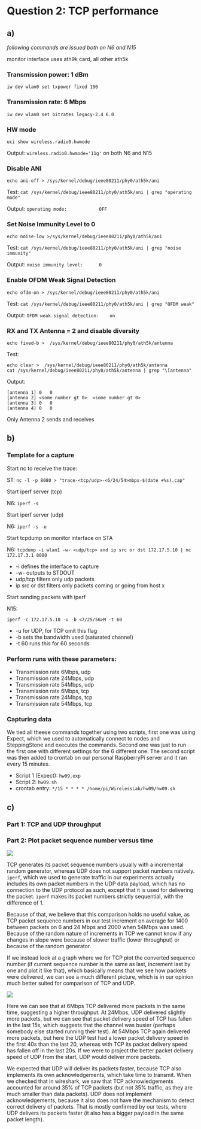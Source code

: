 # Question 2: TCP performance

## a)

*following commands are issued both on N6 and N15*

monitor interface uses ath9k card, all other ath5k

### Transmission power: 1 dBm

`iw dev wlan0 set txpower fixed 100`

### Transmission rate: 6 Mbps

`iw dev wlan0 set bitrates legacy-2.4 6.0`

### HW mode

`uci show wireless.radio0.hwmode`

Output: `wireless.radio0.hwmode='11g'` on both N6 and N15

### Disable ANI

`echo ani-off > /sys/kernel/debug/ieee80211/phy0/ath5k/ani`

Test:
`cat /sys/kernel/debug/ieee80211/phy0/ath5k/ani | grep "operating mode"`

Output: `operating mode:			OFF`


### Set Noise Immunity Level to 0

`echo noise-low >/sys/kernel/debug/ieee80211/phy0/ath5k/ani`

Test:
`cat /sys/kernel/debug/ieee80211/phy0/ath5k/ani | grep "noise immunity"`

Output: `noise immunity level:		0`

### Enable OFDM Weak Signal Detection

`echo ofdm-on > /sys/kernel/debug/ieee80211/phy0/ath5k/ani`

Test:
`cat /sys/kernel/debug/ieee80211/phy0/ath5k/ani | grep "OFDM weak"`

Output:
`OFDM weak signal detection:	on`

### RX and TX Antenna = 2 and disable diversity

`echo fixed-b >  /sys/kernel/debug/ieee80211/phy0/ath5k/antenna`

Test:

```
echo clear >  /sys/kernel/debug/ieee80211/phy0/ath5k/antenna
cat /sys/kernel/debug/ieee80211/phy0/ath5k/antenna | grep "\[antenna"
```

Output:

```
[antenna 1]	0	0
[antenna 2]	<some number gt 0>	<some number gt 0>
[antenna 3]	0	0
[antenna 4]	0	0
```

Only Antenna 2 sends and receives

## b)

### Template for a capture

Start nc to receive the trace:

ST: `nc ‐l ‐p 8080 > "trace-<tcp/udp>‐<6/24/54>mbps‐$(date +%s).cap"`

Start iperf server (tcp)

N6: `iperf -s`

Start iperf server (udp)

N6: `iperf -s -u`

Start tcpdump on monitor interface on STA

N6: `tcpdump -i wlan1 -w- <udp/tcp> and ip src or dst 172.17.5.10 | nc 172.17.3.1 8080`

* -i defines the interface to capture
* -w- outputs to STDOUT
* udp/tcp filters only udp packets
* ip src or dst filters only packets coming or going from host x


Start sending packets with iperf

N15: 

`iperf ‐c 172.17.5.10 ‐u ‐b <7/25/56>M ‐t 60`
* -u for UDP, for TCP omit this flag
* -b sets the bandwidth used (saturated channel)
* -t 60 runs this for 60 seconds

### Perform runs with these parameters:

*  Transmission rate 6Mbps, udp
*  Transmission rate 24Mbps, udp
*  Transmission rate 54Mbps, udp
*  Transmission rate 6Mbps, tcp
*  Transmission rate 24Mbps, tcp
*  Transmission rate 54Mbps, tcp

### Capturing data

We tied all theese commands together using two scripts, first one was using Expect, which we used to automatically connect to nodes and SteppingStone and executes the commands. Second one was just to run the first one with different settings for the 6 different one. The second script was then added to crontab on our personal RaspberryPi server and it ran every 15 minutes. 

* Script 1 (Expect): `hw09.exp`
* Script 2: `hw09.sh`
* crontab entry: `*/15 * * * * /home/pi/WirelessLab/hw09/hw09.sh`

## c)

### Part 1: TCP and UDP throughput


### Part 2: Plot packet sequence number versus time

![](q2/tcp_udp_seqnums.png) 

TCP generates its packet sequence numbers usually with a incremental random generator, whereas UDP does not support packet numbers natively. `iperf`, which we used to generate traffic in our experiments actually includes its own packet numbers in the UDP data payload, which has no connection to the UDP protocol as such, except that it is used for delivering the packet. `iperf` makes its packet numbers strictly sequential, with the difference of 1.

Because of that, we believe that this comparison holds no useful value, as TCP packet sequence numbers in our test increment on average for 1400 between packets on 6 and 24 Mbps and 2000 when 54Mbps was used. Because of the random nature of increments in TCP we cannot know if any changes in slope were because of slower traffic (lower throughput) or because of the random generator.

If we instead look at a graph where we for TCP plot the converted sequence number (if current sequence number is the same as last, increment last by one and plot it like that), which basically means that we see how packets were delivered, we can see a much different picture, which is in our opinion much better suited for comparison of TCP and UDP.

![](q2/tcp_udp_packetnums.png) 

Here we can see that at 6Mbps TCP delivered more packets in the same time, suggesting a higher throughput. At 24Mbps, UDP delivered slightly more packets, but we can see that packet delivery speed of TCP has fallen in the last 15s, which suggests that the channel was busier (perhaps somebody else started running their test). At 54Mbps TCP again delivered more packets, but here the UDP test had a lower packet delivery speed in the first 40s than the last 20, whereas with TCP its packet delivery speed has fallen off in the last 20s. If we were to project the better packet delivery speed of UDP from the start, UDP would deliver more packets.

We expected that UDP will deliver its packets faster, because TCP also implements its own acknowledgements, which take time to transmit. When we checked that in wireshark, we saw that TCP acknowledgements accounted for around 35% of TCP packets (but not 35% traffic, as they are much smaller than data packets). UDP does not implement acknowledgements, because it also does not have the mechanism to detect correct delivery of packets. That is mostly confirmed by our tests, where UDP delivers its packets faster (it also has a bigger payload in the same packet length). 

